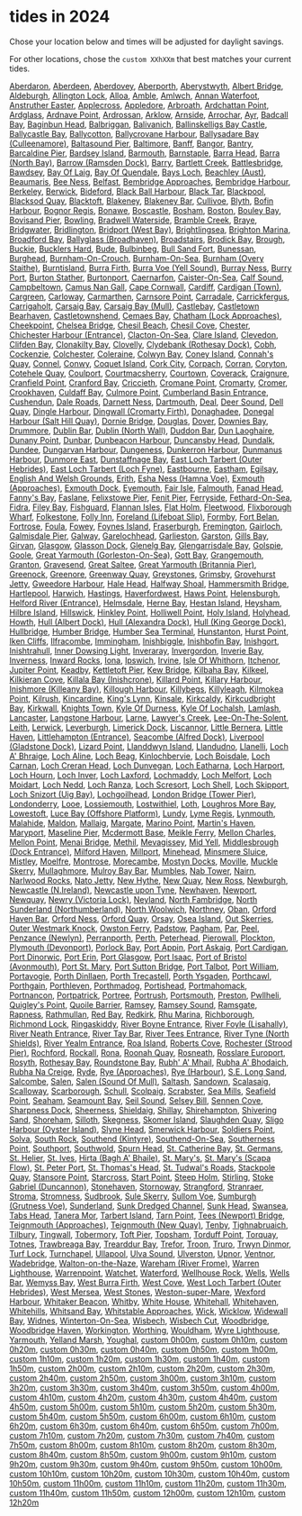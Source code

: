 # tides in 2024
Chose your location below and times will be adjusted for daylight savings.

For other locations, chose the `custom XXhXXm` that best matches your current tides.

[Aberdaron](Aberdaron), [Aberdeen](Aberdeen), [Aberdovey](Aberdovey), [Aberporth](Aberporth), [Aberystwyth](Aberystwyth), [Albert Bridge](Albert-Bridge), [Aldeburgh](Aldeburgh), [Allington Lock](Allington-Lock), [Alloa](Alloa), [Amble](Amble), [Amlwch](Amlwch), [Annan Waterfoot](Annan-Waterfoot), [Anstruther Easter](Anstruther-Easter), [Applecross](Applecross), [Appledore](Appledore), [Arbroath](Arbroath), [Ardchattan Point](Ardchattan-Point), [Ardglass](Ardglass), [Ardnave Point](Ardnave-Point), [Ardrossan](Ardrossan), [Arklow](Arklow), [Arnside](Arnside), [Arrochar](Arrochar), [Ayr](Ayr), [Badcall Bay](Badcall-Bay), [Baginbun Head](Baginbun-Head), [Balbriggan](Balbriggan), [Balivanich](Balivanich), [Ballinskelligs Bay Castle](Ballinskelligs-Bay-Castle), [Ballycastle Bay](Ballycastle-Bay), [Ballycotton](Ballycotton), [Ballycrovane Harbour](Ballycrovane-Harbour), [Ballysadare Bay (Culleenamore)](Ballysadare-Bay-(Culleenamore)), [Baltasound Pier](Baltasound-Pier), [Baltimore](Baltimore), [Banff](Banff), [Bangor](Bangor), [Bantry](Bantry), [Barcaldine Pier](Barcaldine-Pier), [Bardsey Island](Bardsey-Island), [Barmouth](Barmouth), [Barnstaple](Barnstaple), [Barra Head](Barra-Head), [Barra (North Bay)](Barra-(North-Bay)), [Barrow (Ramsden Dock)](Barrow-(Ramsden-Dock)), [Barry](Barry), [Bartlett Creek](Bartlett-Creek), [Battlesbridge](Battlesbridge), [Bawdsey](Bawdsey), [Bay Of Laig](Bay-Of-Laig), [Bay Of Quendale](Bay-Of-Quendale), [Bays Loch](Bays-Loch), [Beachley (Aust)](Beachley-(Aust)), [Beaumaris](Beaumaris), [Bee Ness](Bee-Ness), [Belfast](Belfast), [Bembridge Approaches](Bembridge-Approaches), [Bembridge Harbour](Bembridge-Harbour), [Berkeley](Berkeley), [Berwick](Berwick), [Bideford](Bideford), [Black Ball Harbour](Black-Ball-Harbour), [Black Tar](Black-Tar), [Blackpool](Blackpool), [Blacksod Quay](Blacksod-Quay), [Blacktoft](Blacktoft), [Blakeney](Blakeney), [Blakeney Bar](Blakeney-Bar), [Cullivoe](Cullivoe), [Blyth](Blyth), [Bofin Harbour](Bofin-Harbour), [Bognor Regis](Bognor-Regis), [Bonawe](Bonawe), [Boscastle](Boscastle), [Bosham](Bosham), [Boston](Boston), [Bouley Bay](Bouley-Bay), [Bovisand Pier](Bovisand-Pier), [Bowling](Bowling), [Bradwell Waterside](Bradwell-Waterside), [Bramble Creek](Bramble-Creek), [Braye](Braye), [Bridgwater](Bridgwater), [Bridlington](Bridlington), [Bridport (West Bay)](Bridport-(West-Bay)), [Brightlingsea](Brightlingsea), [Brighton Marina](Brighton-Marina), [Broadford Bay](Broadford-Bay), [Ballyglass (Broadhaven)](Ballyglass-(Broadhaven)), [Broadstairs](Broadstairs), [Brodick Bay](Brodick-Bay), [Brough](Brough), [Buckie](Buckie), [Bucklers Hard](Bucklers-Hard), [Bude](Bude), [Bulbinbeg](Bulbinbeg), [Bull Sand Fort](Bull-Sand-Fort), [Bunessan](Bunessan), [Burghead](Burghead), [Burnham-On-Crouch](Burnham-On-Crouch), [Burnham-On-Sea](Burnham-On-Sea), [Burnham (Overy Staithe)](Burnham-(Overy-Staithe)), [Burntisland](Burntisland), [Burra Firth](Burra-Firth), [Burra Voe (Yell Sound)](Burra-Voe-(Yell-Sound)), [Burray Ness](Burray-Ness), [Burry Port](Burry-Port), [Burton Stather](Burton-Stather), [Burtonport](Burtonport), [Caernarfon](Caernarfon), [Caister-On-Sea](Caister-On-Sea), [Calf Sound](Calf-Sound), [Campbeltown](Campbeltown), [Camus Nan Gall](Camus-Nan-Gall), [Cape Cornwall](Cape-Cornwall), [Cardiff](Cardiff), [Cardigan (Town)](Cardigan-(Town)), [Cargreen](Cargreen), [Carloway](Carloway), [Carmarthen](Carmarthen), [Carnsore Point](Carnsore-Point), [Carradale](Carradale), [Carrickfergus](Carrickfergus), [Carrigaholt](Carrigaholt), [Carsaig Bay](Carsaig-Bay), [Carsaig Bay (Mull)](Carsaig-Bay-(Mull)), [Castlebay](Castlebay), [Castletown Bearhaven](Castletown-Bearhaven), [Castletownshend](Castletownshend), [Cemaes Bay](Cemaes-Bay), [Chatham (Lock Approaches)](Chatham-(Lock-Approaches)), [Cheekpoint](Cheekpoint), [Chelsea Bridge](Chelsea-Bridge), [Chesil Beach](Chesil-Beach), [Chesil Cove](Chesil-Cove), [Chester](Chester), [Chichester Harbour (Entrance)](Chichester-Harbour-(Entrance)), [Clacton-On-Sea](Clacton-On-Sea), [Clare Island](Clare-Island), [Clevedon](Clevedon), [Clifden Bay](Clifden-Bay), [Clonakilty Bay](Clonakilty-Bay), [Clovelly](Clovelly), [Clydebank (Rothesay Dock)](Clydebank-(Rothesay-Dock)), [Cobh](Cobh), [Cockenzie](Cockenzie), [Colchester](Colchester), [Coleraine](Coleraine), [Colwyn Bay](Colwyn-Bay), [Coney Island](Coney-Island), [Connah's Quay](Connah's-Quay), [Connel](Connel), [Conwy](Conwy), [Coquet Island](Coquet-Island), [Cork City](Cork-City), [Corpach](Corpach), [Corran](Corran), [Coryton](Coryton), [Cotehele Quay](Cotehele-Quay), [Coulport](Coulport), [Courtmacsherry](Courtmacsherry), [Courtown](Courtown), [Coverack](Coverack), [Craignure](Craignure), [Cranfield Point](Cranfield-Point), [Cranford Bay](Cranford-Bay), [Criccieth](Criccieth), [Cromane Point](Cromane-Point), [Cromarty](Cromarty), [Cromer](Cromer), [Crookhaven](Crookhaven), [Culdaff Bay](Culdaff-Bay), [Culmore Point](Culmore-Point), [Cumberland Basin Entrance](Cumberland-Basin-Entrance), [Cushendun](Cushendun), [Dale Roads](Dale-Roads), [Darnett Ness](Darnett-Ness), [Dartmouth](Dartmouth), [Deal](Deal), [Deer Sound](Deer-Sound), [Dell Quay](Dell-Quay), [Dingle Harbour](Dingle-Harbour), [Dingwall (Cromarty Firth)](Dingwall-(Cromarty-Firth)), [Donaghadee](Donaghadee), [Donegal Harbour (Salt Hill Quay)](Donegal-Harbour-(Salt-Hill-Quay)), [Dornie Bridge](Dornie-Bridge), [Douglas](Douglas), [Dover](Dover), [Downies Bay](Downies-Bay), [Drummore](Drummore), [Dublin Bar](Dublin-Bar), [Dublin (North Wall)](Dublin-(North-Wall)), [Duddon Bar](Duddon-Bar), [Dun Laoghaire](Dun-Laoghaire), [Dunany Point](Dunany-Point), [Dunbar](Dunbar), [Dunbeacon Harbour](Dunbeacon-Harbour), [Duncansby Head](Duncansby-Head), [Dundalk](Dundalk), [Dundee](Dundee), [Dungarvan Harbour](Dungarvan-Harbour), [Dungeness](Dungeness), [Dunkerron Harbour](Dunkerron-Harbour), [Dunmanus Harbour](Dunmanus-Harbour), [Dunmore East](Dunmore-East), [Dunstaffnage Bay](Dunstaffnage-Bay), [East Loch Tarbert (Outer Hebrides)](East-Loch-Tarbert-(Outer-Hebrides)), [East Loch Tarbert (Loch Fyne)](East-Loch-Tarbert-(Loch-Fyne)), [Eastbourne](Eastbourne), [Eastham](Eastham), [Egilsay](Egilsay), [English And Welsh Grounds](English-And-Welsh-Grounds), [Erith](Erith), [Esha Ness (Hamna Voe)](Esha-Ness-(Hamna-Voe)), [Exmouth (Approaches)](Exmouth-(Approaches)), [Exmouth Dock](Exmouth-Dock), [Eyemouth](Eyemouth), [Fair Isle](Fair-Isle), [Falmouth](Falmouth), [Fanad Head](Fanad-Head), [Fanny's Bay](Fanny's-Bay), [Faslane](Faslane), [Felixstowe Pier](Felixstowe-Pier), [Fenit Pier](Fenit-Pier), [Ferryside](Ferryside), [Fethard-On-Sea](Fethard-On-Sea), [Fidra](Fidra), [Filey Bay](Filey-Bay), [Fishguard](Fishguard), [Flannan Isles](Flannan-Isles), [Flat Holm](Flat-Holm), [Fleetwood](Fleetwood), [Flixborough Wharf](Flixborough-Wharf), [Folkestone](Folkestone), [Folly Inn](Folly-Inn), [Foreland (Lifeboat Slip)](Foreland-(Lifeboat-Slip)), [Formby](Formby), [Fort Belan](Fort-Belan), [Fortrose](Fortrose), [Foula](Foula), [Fowey](Fowey), [Foynes Island](Foynes-Island), [Fraserburgh](Fraserburgh), [Fremington](Fremington), [Gairloch](Gairloch), [Galmisdale Pier](Galmisdale-Pier), [Galway](Galway), [Garelochhead](Garelochhead), [Garlieston](Garlieston), [Garston](Garston), [Gills Bay](Gills-Bay), [Girvan](Girvan), [Glasgow](Glasgow), [Glasson Dock](Glasson-Dock), [Glenelg Bay](Glenelg-Bay), [Glengarrisdale Bay](Glengarrisdale-Bay), [Golspie](Golspie), [Goole](Goole), [Great Yarmouth (Gorleston-On-Sea)](Great-Yarmouth-(Gorleston-On-Sea)), [Gott Bay](Gott-Bay), [Grangemouth](Grangemouth), [Granton](Granton), [Gravesend](Gravesend), [Great Saltee](Great-Saltee), [Great Yarmouth (Britannia Pier)](Great-Yarmouth-(Britannia-Pier)), [Greenock](Greenock), [Greenore](Greenore), [Greenway Quay](Greenway-Quay), [Greystones](Greystones), [Grimsby](Grimsby), [Grovehurst Jetty](Grovehurst-Jetty), [Gweedore Harbour](Gweedore-Harbour), [Hale Head](Hale-Head), [Halfway Shoal](Halfway-Shoal), [Hammersmith Bridge](Hammersmith-Bridge), [Hartlepool](Hartlepool), [Harwich](Harwich), [Hastings](Hastings), [Haverfordwest](Haverfordwest), [Haws Point](Haws-Point), [Helensburgh](Helensburgh), [Helford River (Entrance)](Helford-River-(Entrance)), [Helmsdale](Helmsdale), [Herne Bay](Herne-Bay), [Hestan Island](Hestan-Island), [Heysham](Heysham), [Hilbre Island](Hilbre-Island), [Hillswick](Hillswick), [Hinkley Point](Hinkley-Point), [Holliwell Point](Holliwell-Point), [Holy Island](Holy-Island), [Holyhead](Holyhead), [Howth](Howth), [Hull (Albert Dock)](Hull-(Albert-Dock)), [Hull (Alexandra Dock)](Hull-(Alexandra-Dock)), [Hull (King George Dock)](Hull-(King-George-Dock)), [Hullbridge](Hullbridge), [Humber Bridge](Humber-Bridge), [Humber Sea Terminal](Humber-Sea-Terminal), [Hunstanton](Hunstanton), [Hurst Point](Hurst-Point), [Iken Cliffs](Iken-Cliffs), [Ilfracombe](Ilfracombe), [Immingham](Immingham), [Inishbiggle](Inishbiggle), [Inishbofin Bay](Inishbofin-Bay), [Inishgort](Inishgort), [Inishtrahull](Inishtrahull), [Inner Dowsing Light](Inner-Dowsing-Light), [Inveraray](Inveraray), [Invergordon](Invergordon), [Inverie Bay](Inverie-Bay), [Inverness](Inverness), [Inward Rocks](Inward-Rocks), [Iona](Iona), [Ipswich](Ipswich), [Irvine](Irvine), [Isle Of Whithorn](Isle-Of-Whithorn), [Itchenor](Itchenor), [Jupiter Point](Jupiter-Point), [Keadby](Keadby), [Kettletoft Pier](Kettletoft-Pier), [Kew Bridge](Kew-Bridge), [Kilbaha Bay](Kilbaha-Bay), [Kilkeel](Kilkeel), [Kilkieran Cove](Kilkieran-Cove), [Killala Bay (Inishcrone)](Killala-Bay-(Inishcrone)), [Killard Point](Killard-Point), [Killary Harbour](Killary-Harbour), [Inishmore (Killeany Bay)](Inishmore-(Killeany-Bay)), [Killough Harbour](Killough-Harbour), [Killybegs](Killybegs), [Killyleagh](Killyleagh), [Kilmokea Point](Kilmokea-Point), [Kilrush](Kilrush), [Kincardine](Kincardine), [King's Lynn](King's-Lynn), [Kinsale](Kinsale), [Kirkcaldy](Kirkcaldy), [Kirkcudbright Bay](Kirkcudbright-Bay), [Kirkwall](Kirkwall), [Knights Town](Knights-Town), [Kyle Of Durness](Kyle-Of-Durness), [Kyle Of Lochalsh](Kyle-Of-Lochalsh), [Lamlash](Lamlash), [Lancaster](Lancaster), [Langstone Harbour](Langstone-Harbour), [Larne](Larne), [Lawyer's Creek](Lawyer's-Creek), [Lee-On-The-Solent](Lee-On-The-Solent), [Leith](Leith), [Lerwick](Lerwick), [Leverburgh](Leverburgh), [Limerick Dock](Limerick-Dock), [Liscannor](Liscannor), [Little Bernera](Little-Bernera), [Little Haven](Little-Haven), [Littlehampton (Entrance)](Littlehampton-(Entrance)), [Seacombe (Alfred Dock)](Seacombe-(Alfred-Dock)), [Liverpool (Gladstone Dock)](Liverpool-(Gladstone-Dock)), [Lizard Point](Lizard-Point), [Llanddwyn Island](Llanddwyn-Island), [Llandudno](Llandudno), [Llanelli](Llanelli), [Loch A' Bhraige](Loch-A'-Bhraige), [Loch Aline](Loch-Aline), [Loch Beag](Loch-Beag), [Kinlochbervie](Kinlochbervie), [Loch Boisdale](Loch-Boisdale), [Loch Carnan](Loch-Carnan), [Loch Creran Head](Loch-Creran-Head), [Loch Dunvegan](Loch-Dunvegan), [Loch Eatharna](Loch-Eatharna), [Loch Harport](Loch-Harport), [Loch Hourn](Loch-Hourn), [Loch Inver](Loch-Inver), [Loch Laxford](Loch-Laxford), [Lochmaddy](Lochmaddy), [Loch Melfort](Loch-Melfort), [Loch Moidart](Loch-Moidart), [Loch Nedd](Loch-Nedd), [Loch Ranza](Loch-Ranza), [Loch Scresort](Loch-Scresort), [Loch Shell](Loch-Shell), [Loch Skipport](Loch-Skipport), [Loch Snizort (Uig Bay)](Loch-Snizort-(Uig-Bay)), [Lochgoilhead](Lochgoilhead), [London Bridge (Tower Pier)](London-Bridge-(Tower-Pier)), [Londonderry](Londonderry), [Looe](Looe), [Lossiemouth](Lossiemouth), [Lostwithiel](Lostwithiel), [Loth](Loth), [Loughros More Bay](Loughros-More-Bay), [Lowestoft](Lowestoft), [Luce Bay (Offshore Platform)](Luce-Bay-(Offshore-Platform)), [Lundy](Lundy), [Lyme Regis](Lyme-Regis), [Lynmouth](Lynmouth), [Malahide](Malahide), [Maldon](Maldon), [Mallaig](Mallaig), [Margate](Margate), [Marino Point](Marino-Point), [Martin's Haven](Martin's-Haven), [Maryport](Maryport), [Maseline Pier](Maseline-Pier), [Mcdermott Base](Mcdermott-Base), [Meikle Ferry](Meikle-Ferry), [Mellon Charles](Mellon-Charles), [Mellon Point](Mellon-Point), [Menai Bridge](Menai-Bridge), [Methil](Methil), [Mevagissey](Mevagissey), [Mid Yell](Mid-Yell), [Middlesbrough (Dock Entrance)](Middlesbrough-(Dock-Entrance)), [Milford Haven](Milford-Haven), [Millport](Millport), [Minehead](Minehead), [Minsmere Sluice](Minsmere-Sluice), [Mistley](Mistley), [Moelfre](Moelfre), [Montrose](Montrose), [Morecambe](Morecambe), [Mostyn Docks](Mostyn-Docks), [Moville](Moville), [Muckle Skerry](Muckle-Skerry), [Mullaghmore](Mullaghmore), [Mulroy Bay Bar](Mulroy-Bay-Bar), [Mumbles](Mumbles), [Nab Tower](Nab-Tower), [Nairn](Nairn), [Narlwood Rocks](Narlwood-Rocks), [Nato Jetty](Nato-Jetty), [New Hythe](New-Hythe), [New Quay](New-Quay), [New Ross](New-Ross), [Newburgh](Newburgh), [Newcastle (N.Ireland)](Newcastle-(N.Ireland)), [Newcastle upon Tyne](Newcastle-upon-Tyne), [Newhaven](Newhaven), [Newport](Newport), [Newquay](Newquay), [Newry (Victoria Lock)](Newry-(Victoria-Lock)), [Neyland](Neyland), [North Fambridge](North-Fambridge), [North Sunderland (Northumberland)](North-Sunderland-(Northumberland)), [North Woolwich](North-Woolwich), [Northney](Northney), [Oban](Oban), [Orford Haven Bar](Orford-Haven-Bar), [Orford Ness](Orford-Ness), [Orford Quay](Orford-Quay), [Orsay](Orsay), [Osea Island](Osea-Island), [Out Skerries](Out-Skerries), [Outer Westmark Knock](Outer-Westmark-Knock), [Owston Ferry](Owston-Ferry), [Padstow](Padstow), [Pagham](Pagham), [Par](Par), [Peel](Peel), [Penzance (Newlyn)](Penzance-(Newlyn)), [Perranporth](Perranporth), [Perth](Perth), [Peterhead](Peterhead), [Pierowall](Pierowall), [Plockton](Plockton), [Plymouth (Devonport)](Plymouth-(Devonport)), [Porlock Bay](Porlock-Bay), [Port Appin](Port-Appin), [Port Askaig](Port-Askaig), [Port Cardigan](Port-Cardigan), [Port Dinorwic](Port-Dinorwic), [Port Erin](Port-Erin), [Port Glasgow](Port-Glasgow), [Port Isaac](Port-Isaac), [Port of Bristol (Avonmouth)](Port-of-Bristol-(Avonmouth)), [Port St. Mary](Port-St.-Mary), [Port Sutton Bridge](Port-Sutton-Bridge), [Port Talbot](Port-Talbot), [Port William](Port-William), [Portavogie](Portavogie), [Porth Dinllaen](Porth-Dinllaen), [Porth Trecastell](Porth-Trecastell), [Porth Ysgaden](Porth-Ysgaden), [Porthcawl](Porthcawl), [Porthgain](Porthgain), [Porthleven](Porthleven), [Porthmadog](Porthmadog), [Portishead](Portishead), [Portmahomack](Portmahomack), [Portnancon](Portnancon), [Portpatrick](Portpatrick), [Portree](Portree), [Portrush](Portrush), [Portsmouth](Portsmouth), [Preston](Preston), [Pwllheli](Pwllheli), [Quigley's Point](Quigley's-Point), [Quoile Barrier](Quoile-Barrier), [Ramsey](Ramsey), [Ramsey Sound](Ramsey-Sound), [Ramsgate](Ramsgate), [Rapness](Rapness), [Rathmullan](Rathmullan), [Red Bay](Red-Bay), [Redkirk](Redkirk), [Rhu Marina](Rhu-Marina), [Richborough](Richborough), [Richmond Lock](Richmond-Lock), [Ringaskiddy](Ringaskiddy), [River Boyne Entrance](River-Boyne-Entrance), [River Foyle (Lisahally)](River-Foyle-(Lisahally)), [River Neath Entrance](River-Neath-Entrance), [River Tay Bar](River-Tay-Bar), [River Tees Entrance](River-Tees-Entrance), [River Tyne (North Shields)](River-Tyne-(North-Shields)), [River Yealm Entrance](River-Yealm-Entrance), [Roa Island](Roa-Island), [Roberts Cove](Roberts-Cove), [Rochester (Strood Pier)](Rochester-(Strood-Pier)), [Rochford](Rochford), [Rockall](Rockall), [Rona](Rona), [Roonah Quay](Roonah-Quay), [Rosneath](Rosneath), [Rosslare Europort](Rosslare-Europort), [Rosyth](Rosyth), [Rothesay Bay](Rothesay-Bay), [Roundstone Bay](Roundstone-Bay), [Rubh' A' Mhail](Rubh'-A'-Mhail), [Rubha A' Bhodaich](Rubha-A'-Bhodaich), [Rubha Na Creige](Rubha-Na-Creige), [Ryde](Ryde), [Rye (Approaches)](Rye-(Approaches)), [Rye (Harbour)](Rye-(Harbour)), [S.E. Long Sand](S.E.-Long-Sand), [Salcombe](Salcombe), [Salen](Salen), [Salen (Sound Of Mull)](Salen-(Sound-Of-Mull)), [Saltash](Saltash), [Sandown](Sandown), [Scalasaig](Scalasaig), [Scalloway](Scalloway), [Scarborough](Scarborough), [Schull](Schull), [Scolpaig](Scolpaig), [Scrabster](Scrabster), [Sea Mills](Sea-Mills), [Seafield Point](Seafield-Point), [Seaham](Seaham), [Seamount Bay](Seamount-Bay), [Seil Sound](Seil-Sound), [Selsey Bill](Selsey-Bill), [Sennen Cove](Sennen-Cove), [Sharpness Dock](Sharpness-Dock), [Sheerness](Sheerness), [Shieldaig](Shieldaig), [Shillay](Shillay), [Shirehampton](Shirehampton), [Shivering Sand](Shivering-Sand), [Shoreham](Shoreham), [Silloth](Silloth), [Skegness](Skegness), [Skomer Island](Skomer-Island), [Slaughden Quay](Slaughden-Quay), [Sligo Harbour (Oyster Island)](Sligo-Harbour-(Oyster-Island)), [Slyne Head](Slyne-Head), [Smerwick Harbour](Smerwick-Harbour), [Soldiers Point](Soldiers-Point), [Solva](Solva), [South Rock](South-Rock), [Southend (Kintyre)](Southend-(Kintyre)), [Southend-On-Sea](Southend-On-Sea), [Southerness Point](Southerness-Point), [Southport](Southport), [Southwold](Southwold), [Spurn Head](Spurn-Head), [St. Catherine Bay](St.-Catherine-Bay), [St. Germans](St.-Germans), [St. Helier](St.-Helier), [St. Ives](St.-Ives), [Hirta (Bagh A' Bhaile)](Hirta-(Bagh-A'-Bhaile)), [St. Mary's](St.-Mary's), [St. Mary's (Scapa Flow)](St.-Mary's-(Scapa-Flow)), [St. Peter Port](St.-Peter-Port), [St. Thomas's Head](St.-Thomas's-Head), [St. Tudwal's Roads](St.-Tudwal's-Roads), [Stackpole Quay](Stackpole-Quay), [Stansore Point](Stansore-Point), [Starcross](Starcross), [Start Point](Start-Point), [Steep Holm](Steep-Holm), [Stirling](Stirling), [Stoke Gabriel (Duncannon)](Stoke-Gabriel-(Duncannon)), [Stonehaven](Stonehaven), [Stornoway](Stornoway), [Strangford](Strangford), [Stranraer](Stranraer), [Stroma](Stroma), [Stromness](Stromness), [Sudbrook](Sudbrook), [Sule Skerry](Sule-Skerry), [Sullom Voe](Sullom-Voe), [Sumburgh (Grutness Voe)](Sumburgh-(Grutness-Voe)), [Sunderland](Sunderland), [Sunk Dredged Channel](Sunk-Dredged-Channel), [Sunk Head](Sunk-Head), [Swansea](Swansea), [Tabs Head](Tabs-Head), [Tanera Mor](Tanera-Mor), [Tarbert Island](Tarbert-Island), [Tarn Point](Tarn-Point), [Tees (Newport) Bridge](Tees-(Newport)-Bridge), [Teignmouth (Approaches)](Teignmouth-(Approaches)), [Teignmouth (New Quay)](Teignmouth-(New-Quay)), [Tenby](Tenby), [Tighnabruaich](Tighnabruaich), [Tilbury](Tilbury), [Tingwall](Tingwall), [Tobermory](Tobermory), [Toft Pier](Toft-Pier), [Topsham](Topsham), [Torduff Point](Torduff-Point), [Torquay](Torquay), [Totnes](Totnes), [Trawbreaga Bay](Trawbreaga-Bay), [Trearddur Bay](Trearddur-Bay), [Trefor](Trefor), [Troon](Troon), [Truro](Truro), [Trwyn Dinmor](Trwyn-Dinmor), [Turf Lock](Turf-Lock), [Turnchapel](Turnchapel), [Ullapool](Ullapool), [Ulva Sound](Ulva-Sound), [Ulverston](Ulverston), [Upnor](Upnor), [Ventnor](Ventnor), [Wadebridge](Wadebridge), [Walton-on-the-Naze](Walton-on-the-Naze), [Wareham (River Frome)](Wareham-(River-Frome)), [Warren Lighthouse](Warren-Lighthouse), [Warrenpoint](Warrenpoint), [Watchet](Watchet), [Waterford](Waterford), [Wellhouse Rock](Wellhouse-Rock), [Wells](Wells), [Wells Bar](Wells-Bar), [Wemyss Bay](Wemyss-Bay), [West Burra Firth](West-Burra-Firth), [West Cove](West-Cove), [West Loch Tarbert (Outer Hebrides)](West-Loch-Tarbert-(Outer-Hebrides)), [West Mersea](West-Mersea), [West Stones](West-Stones), [Weston-super-Mare](Weston-super-Mare), [Wexford Harbour](Wexford-Harbour), [Whitaker Beacon](Whitaker-Beacon), [Whitby](Whitby), [White House](White-House), [Whitehall](Whitehall), [Whitehaven](Whitehaven), [Whitehills](Whitehills), [Whitsand Bay](Whitsand-Bay), [Whitstable Approaches](Whitstable-Approaches), [Wick](Wick), [Wicklow](Wicklow), [Widewall Bay](Widewall-Bay), [Widnes](Widnes), [Winterton-On-Sea](Winterton-On-Sea), [Wisbech](Wisbech), [Wisbech Cut](Wisbech-Cut), [Woodbridge](Woodbridge), [Woodbridge Haven](Woodbridge-Haven), [Workington](Workington), [Worthing](Worthing), [Wouldham](Wouldham), [Wyre Lighthouse](Wyre-Lighthouse), [Yarmouth](Yarmouth), [Yelland Marsh](Yelland-Marsh), [Youghal](Youghal), [custom 0h00m](custom-0h00m), [custom 0h10m](custom-0h10m), [custom 0h20m](custom-0h20m), [custom 0h30m](custom-0h30m), [custom 0h40m](custom-0h40m), [custom 0h50m](custom-0h50m), [custom 1h00m](custom-1h00m), [custom 1h10m](custom-1h10m), [custom 1h20m](custom-1h20m), [custom 1h30m](custom-1h30m), [custom 1h40m](custom-1h40m), [custom 1h50m](custom-1h50m), [custom 2h00m](custom-2h00m), [custom 2h10m](custom-2h10m), [custom 2h20m](custom-2h20m), [custom 2h30m](custom-2h30m), [custom 2h40m](custom-2h40m), [custom 2h50m](custom-2h50m), [custom 3h00m](custom-3h00m), [custom 3h10m](custom-3h10m), [custom 3h20m](custom-3h20m), [custom 3h30m](custom-3h30m), [custom 3h40m](custom-3h40m), [custom 3h50m](custom-3h50m), [custom 4h00m](custom-4h00m), [custom 4h10m](custom-4h10m), [custom 4h20m](custom-4h20m), [custom 4h30m](custom-4h30m), [custom 4h40m](custom-4h40m), [custom 4h50m](custom-4h50m), [custom 5h00m](custom-5h00m), [custom 5h10m](custom-5h10m), [custom 5h20m](custom-5h20m), [custom 5h30m](custom-5h30m), [custom 5h40m](custom-5h40m), [custom 5h50m](custom-5h50m), [custom 6h00m](custom-6h00m), [custom 6h10m](custom-6h10m), [custom 6h20m](custom-6h20m), [custom 6h30m](custom-6h30m), [custom 6h40m](custom-6h40m), [custom 6h50m](custom-6h50m), [custom 7h00m](custom-7h00m), [custom 7h10m](custom-7h10m), [custom 7h20m](custom-7h20m), [custom 7h30m](custom-7h30m), [custom 7h40m](custom-7h40m), [custom 7h50m](custom-7h50m), [custom 8h00m](custom-8h00m), [custom 8h10m](custom-8h10m), [custom 8h20m](custom-8h20m), [custom 8h30m](custom-8h30m), [custom 8h40m](custom-8h40m), [custom 8h50m](custom-8h50m), [custom 9h00m](custom-9h00m), [custom 9h10m](custom-9h10m), [custom 9h20m](custom-9h20m), [custom 9h30m](custom-9h30m), [custom 9h40m](custom-9h40m), [custom 9h50m](custom-9h50m), [custom 10h00m](custom-10h00m), [custom 10h10m](custom-10h10m), [custom 10h20m](custom-10h20m), [custom 10h30m](custom-10h30m), [custom 10h40m](custom-10h40m), [custom 10h50m](custom-10h50m), [custom 11h00m](custom-11h00m), [custom 11h10m](custom-11h10m), [custom 11h20m](custom-11h20m), [custom 11h30m](custom-11h30m), [custom 11h40m](custom-11h40m), [custom 11h50m](custom-11h50m), [custom 12h00m](custom-12h00m), [custom 12h10m](custom-12h10m), [custom 12h20m](custom-12h20m)
